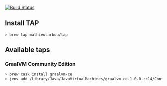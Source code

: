 [![Build Status](https://travis-ci.org/mathieucarbou/homebrew-tap.svg?branch=master)](https://travis-ci.org/mathieucarbou/homebrew-tap)

## Install TAP

```bash
> brew tap mathieucarbou/tap
```

## Available taps

### GraalVM Community Edition

```bash
> brew cask install graalvm-ce
> jenv add /Library/Java/JavaVirtualMachines/graalvm-ce-1.0.0-rc14/Contents/Home/
```
